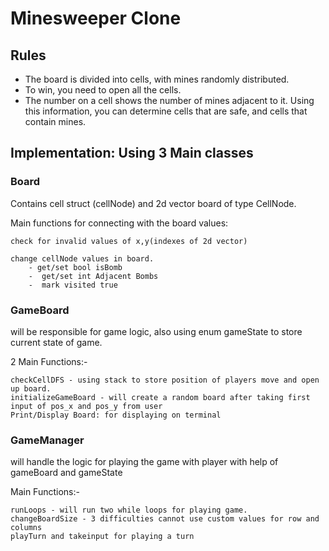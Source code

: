 # Minesweeper Clone 

## Rules

- The board is divided into cells, with mines randomly distributed.
- To win, you need to open all the cells.
- The number on a cell shows the number of mines adjacent to it. Using this information, you can determine cells that are safe, and cells that contain mines.

## Implementation: Using 3 Main classes

### Board 
Contains cell struct (cellNode) and 2d vector board of type CellNode.
   
Main functions for connecting with the board values:

	check for invalid values of x,y(indexes of 2d vector)
	
    change cellNode values in board.
    	- get/set bool isBomb
     	-  get/set int Adjacent Bombs
     	-  mark visited true
	
### GameBoard 
will be responsible for game logic, also using enum gameState to store current state of game. 

2 Main Functions:-

	checkCellDFS - using stack to store position of players move and open up board.
	initializeGameBoard - will create a random board after taking first input of pos_x and pos_y from user
 	Print/Display Board: for displaying on terminal

### GameManager 
will  handle the logic for playing the game with player with help of gameBoard and gameState

Main Functions:-
	
	runLoops - will run two while loops for playing game.
	changeBoardSize - 3 difficulties cannot use custom values for row and columns
	playTurn and takeinput for playing a turn


